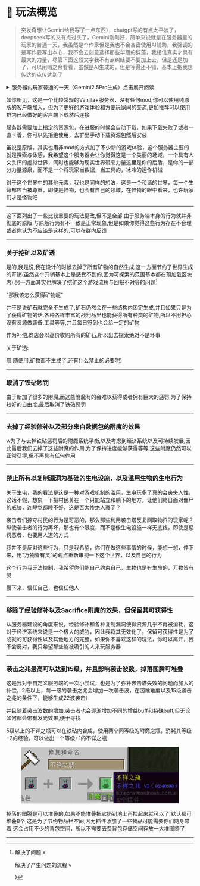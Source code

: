 # 🌲 玩法概览

> 突发奇想让Gemini给我写了一点东西），chatgpt写的有点太平淡了，deepseek写的又有点过头了，Gemini刚刚好，简单来说就是在服务器里的玩家的普通一天，我虽然是个作家但是我也不会吝啬使用AI辅助，我强调的是写作要写出本心，我不会去刻意选择那些华丽的辞藻，我相信真实才具有最大的力量，尽管下面这段文字我不有点纠结要不要加上去，但是还是加了，可以闲暇之余看看，虽然是AI生成的，但是写得还不错，基本上把我想传达的点传达到了

<details>

<summary>服务器内玩家普通的一天（Gemini2.5Pro生成）点击展开阅读</summary>

当第一缕柔和的晨光透过阔叶窗，轻轻洒在橡木地板上，我在这个像素世界的家苏醒了。空气中没有催促的号角，只有远处麦田里风车悠悠转动的吱呀声，以及窗外邻居“风之语”家传来的、隐约的唱片机音乐。这里是我们的乌托邦，一个在数据流中用心构建的，名为“归宿”的服务器。

我的家，与其说是庇护所，不如说是我心绪的延伸。墙上挂着的是我亲手绘制的像素画，角落的沙发并非简单的方块堆砌，而是由服务器数据包带来的、拥有柔软扶手和舒适靠垫的家具，旁边的矮柜上，一盏精致的台灯散发着温暖的光。我走到厨房，从同样来自数据包的、能真实储存物品的冰箱里取出几枚鸡蛋和一块奶酪。今天早餐，我想奢侈一下，做一份在食谱里学来的“芝士焗蛋”。打蛋、切酪、放入烤箱，一系列的慢动作，是对食物最真诚的敬意。在这个世界里，食物不再仅仅是补充饥饿度的工具，而是上百种选择带来的、舌尖上的小小确幸。

餐后，我跨上背包，准备开始今天的探险。服务器的地形生成经过精心调整，不再是原版那般突兀的悬崖和随机的沟壑。眼前的世界，是一幅缓缓展开的山水画卷：连绵起伏的丘陵覆盖着茂密的森林，河流蜿蜒，冲刷出平坦的三角洲，远方的雪山在云雾中若隐隐现。这种接近真实的地形，让每一次探索都充满了未知与期待。

我的目标是东边那片尚未涉足的森林。靴子上附着的“踏云”魔咒——一个由服务器独创的附魔，让我从高处落下时如羽毛般轻盈，这也是数据包带来的惊喜之一，它不追求破坏性的强大，而在于那些让生活与探索变得更有诗意的细节。镐子上则附有“矿脉视觉”，能够在接近矿石时发出微光，这是对辛勤矿工的温柔回馈。我们不追逐顶级的神装，而是享受每一个独特附魔带来的小小便利与乐趣。

深入森林腹地，一座从未见过的建筑静静地矗立在林间空地上。它不是冰冷的石头要塞，而是一座带有和风元素的废弃神社，这是数据包随机生成的无数奇观之一。青苔爬满了石制的鸟居，褪色的注连绳在风中轻摆。我小心翼翼地推开主殿的木门，里面没有骇人的怪物，只有散落一地的古旧卷轴和一口尘封的宝箱。开启宝箱，里面没有神兵利器，而是一张古老的乐谱和几颗稀有的植物种子。这便是服务器的哲学：探索的奖励，往往不是力量的叠加，而是对世界更深层次的理解和美的发现。

傍晚时分，我回到主城。这里是服务器最热闹的地方，却毫无喧嚣。玩家们三三两两地聚集在公告板前，交流着今天的发现。“嘿，墨菲！你今天找到的那座神社太棒了！下次我们可以一起去修复它吗？”一个叫“泡泡”的玩家向我跑来，眼睛里闪烁着兴奋的光芒。“当然，”我笑着回应，“我正好得到了一些古代的树种，种在那里应该会很美。”

我们没有排行榜，没有竞技场，更没有无休止的资源竞赛。大家在这里，更像是在共同守护一个脆弱而美丽的梦。服务器的精神——开放包容，敢于创新，以人为本，尊重万物——并非写在纸上的空话，而是体现在每一次友善的问候，每一次无私的分享，每一次对他人创造的由衷赞美中。我们相信慢节奏的力量，不盲从于主流的“速通”文化，每个人都按照自己的步调，去建筑、去探索、去创造，去成为自己想成为的样子。

夜幕降临，我回到家中，将白天的收获一一整理。将那张古老的乐谱放在钢琴上，试着弹奏出第一个音符。悠扬的旋律在小屋中回荡，窗外，点点灯火如繁星般亮起，那是服务器里每一个玩家点亮的、名为“家”的温暖。

在“归宿”的每一天，都是如此平凡而又丰满。它让我相信，即使在虚拟的像素世界里，我们也能凭借着对生活的热爱与尊重，以及对彼此的善意，构建一个真正触动灵魂的家园。在这里，我们不急于抵达终点，因为最美的风景，已在脚下这片我们共同守护的土地上。

</details>

如你所见，这是一个比较常规的Vanilla+服务器，没有任何mod,你可以使用纯原版的客户端加入，但为了更好的游戏体验和方便玩家间的交流,更加推荐可以使用群内已经做好的客户端下载然后连接

服务器需要加上指定的资源包，在进服的时候会自动下载，如果下载失败了或者一直卡着，你可以先拒绝使用，去群里手动下载资源包然后安装



虽说是原版，其实也用非mod的方式加了不少新的游戏体验，这个服务器主要的就是探索与休憩，我希望这个服务器会让你觉得这是一个美丽的场域，一个具有人文关怀的虚拟世界，同时也能够为现实世界带来力量这里是你的后盾，是你的一部分力量源泉，而不是一个将玩家当数据，当工具的，冰冷的运作机械

对于这个世界中的其他元素，我也是同样的想法，这是一个和谐的世界，每一个生命都应当被尊重，即使是怪物，也会有自己的领域，在怪物的眼中看来，也许玩家们才是怪物吧

***

这下面列出了一些比较重要的玩法更改,但不是全部,由于服务端本身的行为就并非彻底的原版,与原版行为有不一致是正常现象,但是如果你觉得这些行为存在不合理或者你认为不应该是这样的,可以在群内反馈

***

### 关于挖矿以及矿透

是的,我是说,我在设计的时候去掉了所有矿物的自然生成,这一方面节约了世界生成的开销(虽然这个开销基本上是感受不到的,因为可探索的范围基本都在预加载区块内),另一方面其实也解决了挖矿这个游戏流程与回报不对等的问题[^1]



"那我该怎么获得矿物呢"

并不是说矿石就完全不生成了,矿石仍然会在一些结构内固定生成,并且如果只是为了获得矿物的话,各种各样丰富的战利品里也能获得所有种类的矿物,所以不用担心没有资源做装备,工具等等,并且每日签到也会给一定的矿物

作为补偿,商店会以高价收购所有的矿石,所以出去探索绝对不是坏事



关于矿透:

用,随便用,矿物都不生成了,还有什么禁止的必要呢)

***

### 取消了铁砧惩罚

由于新加了很多的附魔,而这些附魔有的会难以获得或者拥有巨大的惩罚,为了保持较好的自由度,最后取消了铁砧惩罚

***

### &#x20;去掉了经验修补以及部分来自数据包的附魔的效果

w为了与去掉铁砧惩罚后的附魔系统平衡,以及考虑到经济系统以及可持续发展,因此最后我们去掉了这些附魔的作用,为了保持进度能够获得等等,这些附魔仍然可以正常获得,但不再具有任何作用

***

### **禁止所有以复制漏洞为基础的生电设施，以及滥用生物的生电行为**



关于生电，我的看法是这是一种对游戏机制的滥用，生电玩多了真的会丧失人性，这话不假，想象一下把村民关在一个只能站立和躺下的地方，让他们终日面对僵尸的威胁，连睡觉都睡不好，这是否太惨绝人寰了？

袭击者们掠夺村民的行为是可恶的，那么那些利用袭击塔反复刷取物资的玩家呢？纵使袭击者的行为再坏，那也有个限度，而不是像生电设施一样无底线，即使是惩罚恶者，也要用人道的方式

我并不是反对这些行为，只是我希望，你们在做这些事情的时候，能想一想，停下来，用“万物皆有灵”的观点重新审视一下这个世界，以及自己的行为

这个行为我无法控制，我希望你们能自己约束自己，生物也是有生命的，万物皆有灵

慢下来，信任自己，也信任他人

***

### 移除了经验修补以及Sacrifice附魔的效果，但保留其可获得性

从服务器建设的角度来说，经验修补和各种复制漏洞使得资源几乎不再被消耗，这对于经济系统来说是一个极大的威胁，因此我将其无效化了，保留可获得性是为了成就的可获得性以及其他地方的完整，如果你不喜欢这样的玩法，你可以离开，我不会反对，我只希望那些能被吸引的人来玩服务器

***

### 袭击之兆最高可以达到15级，并且影响袭击波数，掉落图腾可堆叠

这是我对于自定义服务端的一次小尝试，也是为了弥补袭击塔失效的问题而加入的补偿，2级以上，每一级的袭击之兆会增加一次袭击波，在困难难度以及15级袭击之兆的条件下，能够生成22波袭击）

并且随着袭击波数的增加,袭击者也会逐渐增加不同的增益buff和特殊buff,但无论如何都会带有发光效果,便于寻找

5级以上的不详之瓶可以在铁砧内合成，使用两个同等级的附魔之瓶，消耗其等级+2的经验，可以做出一个等级+1的不详之瓶

<figure><img src=".gitbook/assets/image (126).png" alt=""><figcaption></figcaption></figure>



掉落的图腾是可以堆叠的,如果不能堆叠把它扔到地上再捡起来就可以了,默认都可堆叠8个,这是为了节约物品栏空间,因为插件添加了一些物品可能需要你们随身带着,这会占用不少的背包空间，所以不需要去费背包存储空间存放一大堆图腾了

***



[^1]: 解决了问题 x

    解决了产生问题的流程 v

    )
